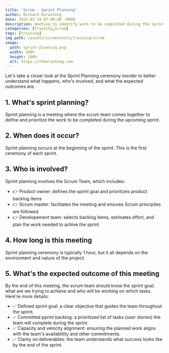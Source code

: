 ```yaml
---
title: 'Scrum - Sprint Planning'
author: Richard Koranteng
date: 2025-03-18 07:00:00 -0600
description: meeting to identify work to be completed during the sprint
categories: [Training,Scrum]
tags: [training]
img_path: /assets/screenshots/training/scrum
image:
  path: sprint-planning.png
  width: 100%
  height: 100%
  alt: https://rkkoranteng.com
---
```


Let's take a closer look at the Sprint Planning ceremony inorder to better understand what happens, who's involved, and what the expected outcomes are.

## 1. What's sprint planning?
Sprint planning is a meeting where the scrum team comes together to define and prioritize the work to be completed during the upcoming sprint.

## 2. When does it occur?
Sprint planning occurs at the beginning of the sprint. This is the first ceremony of each sprint.

## 3. Who is involved?
Sprint planning involves the Scrum Team, which includes:

- 👉 Product owner: defines the sprint goal and prioritizes product backlog items
- 👉 Scrum master: facilitates the meeting and ensures Scrum principiles are followed
- 👉 Developement team: selects backlog items, estimates effort, and plan the work needed to achive the sprint 

## 4. How long is this meeting
Sprint planning ceremony is typically 1 hour, but it all depends on the environment and nature of the project.

## 5. What's the expected outcome of this meeting
By the end of this meeting, the scrum team should know the sprint goal; what are we trying to achieve and who will be working on which tasks. Here're more details:

- ✅ Defined sprint goal: a clear objective that guides the team throughout the sprint.
- ✅ Committed pprint backlog: a prioritized list of tasks (user stories) the team will complete during the sprint.
- ✅ Capacity and velocity alignment: ensuring the planned work aligns with the team's availablility and other commitments.
- ✅ Clarity on deliverables: the team understands what success looks like by the end of the sprint.



